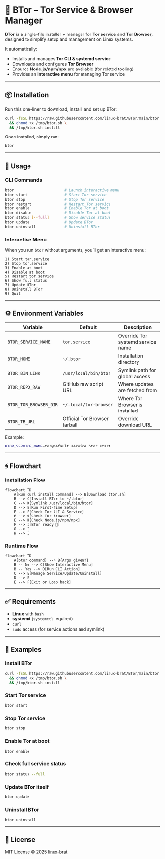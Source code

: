 # 🧅 BTor – Tor Service & Browser Manager

**BTor** is a single-file installer + manager for **Tor service** and **Tor Browser**, designed to simplify setup and management on Linux systems.

It automatically:

* Installs and manages **Tor CLI & systemd service**
* Downloads and configures **Tor Browser**
* Ensures **Node.js/npm/npx** are available (for related tooling)
* Provides an **interactive menu** for managing Tor service

---

## 📦 Installation

Run this one-liner to download, install, and set up BTor:

```bash
curl -fsSL https://raw.githubusercontent.com/linux-brat/BTor/main/btor.sh -o /tmp/btor.sh \
  && chmod +x /tmp/btor.sh \
  && /tmp/btor.sh install
```

Once installed, simply run:

```bash
btor
```

---

## 🔧 Usage

### CLI Commands

```bash
btor                       # Launch interactive menu
btor start                 # Start Tor service
btor stop                  # Stop Tor service
btor restart               # Restart Tor service
btor enable                # Enable Tor at boot
btor disable               # Disable Tor at boot
btor status [--full]       # Show service status
btor update                # Update BTor
btor uninstall             # Uninstall BTor
```

### Interactive Menu

When you run `btor` without arguments, you’ll get an interactive menu:

```
1) Start tor.service
2) Stop tor.service
3) Enable at boot
4) Disable at boot
5) Restart tor.service
6) Show full status
7) Update BTor
8) Uninstall BTor
9) Quit
```

---

## ⚙️ Environment Variables

| Variable               | Default                      | Description                       |
| ---------------------- | ---------------------------- | --------------------------------- |
| `BTOR_SERVICE_NAME`    | `tor.service`                | Override Tor systemd service name |
| `BTOR_HOME`            | `~/.btor`                    | Installation directory            |
| `BTOR_BIN_LINK`        | `/usr/local/bin/btor`        | Symlink path for global access    |
| `BTOR_REPO_RAW`        | GitHub raw script URL        | Where updates are fetched from    |
| `BTOR_TOR_BROWSER_DIR` | `~/.local/tor-browser`       | Where Tor Browser is installed    |
| `BTOR_TB_URL`          | Official Tor Browser tarball | Override download URL             |

Example:

```bash
BTOR_SERVICE_NAME=tor@default.service btor start
```

---

## 🌀 Flowchart

### Installation Flow

```mermaid
flowchart TD
    A[Run curl install command] --> B[Download btor.sh]
    B --> C[Install BTor to ~/.btor]
    C --> D[Symlink /usr/local/bin/btor]
    D --> E[Run First-Time Setup]
    E --> F[Check Tor CLI & Service]
    E --> G[Check Tor Browser]
    E --> H[Check Node.js/npm/npx]
    F --> I[BTor ready 🎉]
    G --> I
    H --> I
```

### Runtime Flow

```mermaid
flowchart TD
    A[btor command] --> B{Args given?}
    B -- No --> C[Show Interactive Menu]
    B -- Yes --> D[Run CLI Action]
    C --> E[Manage Service/Update/Uninstall]
    D --> E
    E --> F[Exit or Loop back]
```

---

## ✅ Requirements

* **Linux** with `bash`
* **systemd** (`systemctl` required)
* `curl`
* `sudo` access (for service actions and symlink)

---

## 📖 Examples

### Install BTor

```bash
curl -fsSL https://raw.githubusercontent.com/linux-brat/BTor/main/btor.sh -o /tmp/btor.sh \
  && chmod +x /tmp/btor.sh \
  && /tmp/btor.sh install
```

### Start Tor service

```bash
btor start
```

### Stop Tor service

```bash
btor stop
```

### Enable Tor at boot

```bash
btor enable
```

### Check full service status

```bash
btor status --full
```

### Update BTor itself

```bash
btor update
```

### Uninstall BTor

```bash
btor uninstall
```

---

## 📜 License

MIT License © 2025 [linux-brat](https://github.com/linux-brat)
